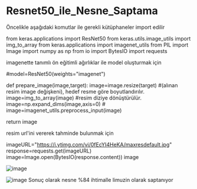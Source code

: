 # Resnet50_ile_Nesne_Saptama
Öncelikle aşağıdaki komutlar ile gerekli kütüphaneler import edilir

from keras.applications import ResNet50
from keras.utils.image_utils import img_to_array
from keras.applications import imagenet_utils
from PIL import Image
import numpy as np
from io import BytesIO
import requests

imagenette tanımlı ön eğitimli ağırlıklar ile model oluşturmak için 

#model=ResNet50(weights="imagenet")

def prepare_image(image,target):
  image=image.resize(target) #(alınan resim image değişkeni), hedef resme göre boyutlandırılır.
  image=img_to_array(image) #resim diziye dönüştürülür.
  image=np.expand_dims(image,axis=0) # 
  image=imagenet_utils.preprocess_input(image)

  return image
  
  
  resim url'ini vererek tahminde bulunmak için
  
  imageURL="https://i.ytimg.com/vi/0fEcYI4HeKA/maxresdefault.jpg"
response=requests.get(imageURL)
image=Image.open(BytesIO(response.content))
image

![image](https://user-images.githubusercontent.com/120003620/206118655-45a25cc4-21da-48a1-8936-d8bbbbc0cc27.png)

![image](https://user-images.githubusercontent.com/120003620/206118946-1a7bcae8-a529-4dac-a8c6-f277a8ff6bc1.png)
Sonuç olarak nesne %84 ihtimalle limuzin olarak saptanıyor
